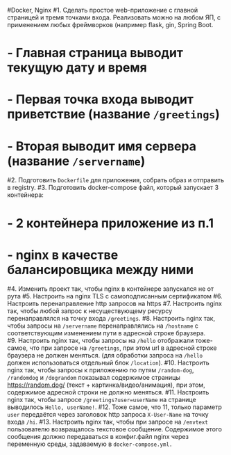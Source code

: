 #Docker, Nginx
#1. Сделать простое web-приложение с главной страницей и тремя точками входа. Реализовать можно на любом ЯП, с применением любых фреймворков (например flask, gin, Spring Boot.
#	-  Главная страница выводит текущую дату и время
#	-  Первая точка входа выводит приветствие (название `/greetings`)
#	-  Вторая выводит имя сервера (название `/servername`)
#2. Подготовить `Dockerfile` для приложения, собрать образ и отправить в registry.
#3. Подготовить docker-compose файл, который запускает 3 контейнера: 
#	- 2 контейнера приложение из п.1
#	- nginx в качестве балансировщика между ними
#4. Изменить проект так, чтобы nginx в контейнере запускался не от рута
#5. Настроить на nginx TLS с самоподписанным сертификатом
#6. Настроить перенаправление http запросов на https
#7. Настроить nginx так, чтобы любой запрос к несуществующему ресурсу перенаправлялся на точку входа `/greetings`. 
#8. Настроить nginx так, чтобы запросы на `/servername` перенаправлялись на `/hostname` с соответствующим изменением пути в адресной строке браузера.  
#9. Настроить nginx так, чтобы запросы на `/hello`  отображали тоже-самое, что при запросе на `/greetings`, при этом url в адресной строке браузера не должен меняться. (для обработки запроса на `/hello` должен использоваться отдельный блок `/location`).
#10. Настроить nginx так, чтобы запросы к  приложению по путям `/random-dog`, `/randomdog`  и `/dograndom` показывал содержимое страницы https://random.dog/  (текст + картинка/видео/анимация), при этом, содержимое адресной строки не должно меняться. 
#11. Настроить nginx так, чтобы запросе `/greetings?user=userName` на странице выводилось `Hello, userName!`.
#12. Тоже самое, что 11, только параметр `user` передаётся через заголовок http запроса `X-User-Name` на точку входа `/hi`.
#13. Настроить nginx так, чтобы при запросе на `/envtext` пользователю  возвращалось текстовое сообщение. Содержимое этого сообщения должно передаваться в конфиг.файл nginx через переменную среды, задаваемую в `docker-compose.yml.`
